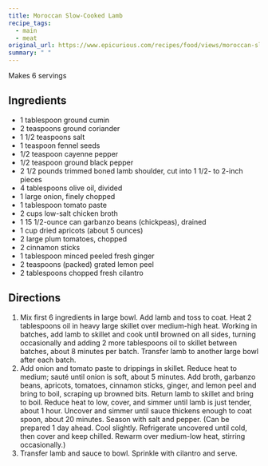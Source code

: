 ```yaml
---
title: Moroccan Slow-Cooked Lamb
recipe_tags:
  - main
  - meat
original_url: https://www.epicurious.com/recipes/food/views/moroccan-slow-cooked-lamb-231597
summary: " "
---
```


Makes 6 servings

## Ingredients

* 1 tablespoon ground cumin
* 2 teaspoons ground coriander
* 1 1/2 teaspoons salt
* 1 teaspoon fennel seeds
* 1/2 teaspoon cayenne pepper
* 1/2 teaspoon ground black pepper
* 2 1/2 pounds trimmed boned lamb shoulder, cut into 1 1/2- to 2-inch pieces
* 4 tablespoons olive oil, divided
* 1 large onion, finely chopped
* 1 tablespoon tomato paste
* 2 cups low-salt chicken broth
* 1 15 1/2-ounce can garbanzo beans (chickpeas), drained
* 1 cup dried apricots (about 5 ounces)
* 2 large plum tomatoes, chopped
* 2 cinnamon sticks
* 1 tablespoon minced peeled fresh ginger
* 2 teaspoons (packed) grated lemon peel
* 2 tablespoons chopped fresh cilantro

## Directions

1. Mix first 6 ingredients in large bowl. Add lamb and toss to coat. Heat 2 tablespoons oil in heavy large skillet over medium-high heat. Working in batches, add lamb to skillet and cook until browned on all sides, turning occasionally and adding 2 more tablespoons oil to skillet between batches, about 8 minutes per batch. Transfer lamb to another large bowl after each batch.
1. Add onion and tomato paste to drippings in skillet. Reduce heat to medium; sauté until onion is soft, about 5 minutes. Add broth, garbanzo beans, apricots, tomatoes, cinnamon sticks, ginger, and lemon peel and bring to boil, scraping up browned bits. Return lamb to skillet and bring to boil. Reduce heat to low, cover, and simmer until lamb is just tender, about 1 hour. Uncover and simmer until sauce thickens enough to coat spoon, about 20 minutes. Season with salt and pepper. (Can be prepared 1 day ahead. Cool slightly. Refrigerate uncovered until cold, then cover and keep chilled. Rewarm over medium-low heat, stirring occasionally.)
1. Transfer lamb and sauce to bowl. Sprinkle with cilantro and serve.